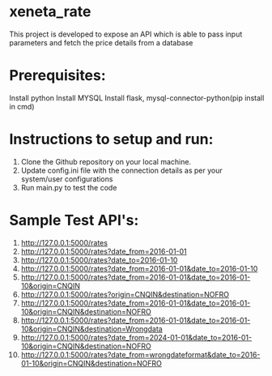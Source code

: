 # xeneta_rate
This project is developed to expose an API which is able to pass input parameters and fetch the price details from a database

# Prerequisites:

Install python
Install MYSQL
Install flask, mysql-connector-python(pip install in cmd)

# Instructions to setup and run:
1. Clone the Github repository on your local machine.
2. Update config.ini file with the connection details as per your system/user configurations
3. Run main.py to test the code


# Sample Test API's:

1. http://127.0.0.1:5000/rates
2. http://127.0.0.1:5000/rates?date_from=2016-01-01
3. http://127.0.0.1:5000/rates?date_to=2016-01-10
4. http://127.0.0.1:5000/rates?date_from=2016-01-01&date_to=2016-01-10
5. http://127.0.0.1:5000/rates?date_from=2016-01-01&date_to=2016-01-10&origin=CNQIN
6. http://127.0.0.1:5000/rates?origin=CNQIN&destination=NOFRO
7. http://127.0.0.1:5000/rates?date_from=2016-01-01&date_to=2016-01-10&origin=CNQIN&destination=NOFRO
8. http://127.0.0.1:5000/rates?date_from=2016-01-01&date_to=2016-01-10&origin=CNQIN&destination=Wrongdata
9. http://127.0.0.1:5000/rates?date_from=2024-01-01&date_to=2016-01-10&origin=CNQIN&destination=NOFRO
10. http://127.0.0.1:5000/rates?date_from=wrongdateformat&date_to=2016-01-10&origin=CNQIN&destination=NOFRO
